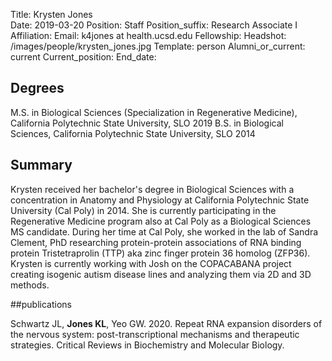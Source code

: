 Title: Krysten Jones   
Date: 2019-03-20
Position: Staff
Position_suffix: Research Associate I
Affiliation:
Email: k4jones at health.ucsd.edu
Fellowship:
Headshot: /images/people/krysten_jones.jpg
Template: person
Alumni_or_current: current
Current_position: 
End_date:
<!-- Status: draft -->

## Degrees
M.S. in Biological Sciences (Specialization in Regenerative Medicine), California Polytechnic State University, SLO 2019
B.S. in Biological Sciences, California Polytechnic State University, SLO 2014  

## Summary

Krysten received her bachelor's degree in Biological Sciences with a concentration in Anatomy and Physiology at California Polytechnic State University (Cal Poly) in 2014. She is currently participating in the Regenerative Medicine program also at Cal Poly as a Biological Sciences MS candidate. During her time at Cal Poly, she worked in the lab of Sandra Clement, PhD researching protein-protein associations of RNA binding protein Tristetraprolin (TTP) aka zinc finger protein 36 homolog (ZFP36). Krysten is currently working with Josh on the COPACABANA project creating isogenic autism disease lines and analyzing them via 2D and 3D methods.


##publications

Schwartz JL, **Jones KL**, Yeo GW. 2020. Repeat RNA expansion disorders of the nervous system: post-transcriptional mechanisms and therapeutic strategies. Critical Reviews in Biochemistry and Molecular Biology. 
